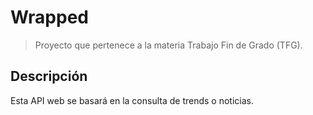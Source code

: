 # Wrapped

> Proyecto que pertenece a la materia Trabajo Fin de Grado (TFG).

## Descripción

Esta API web se basará en la consulta de trends o noticias.

